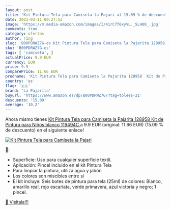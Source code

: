 ```yaml
---
layout: post
title: 'Kit Pintura Tela para Camiseta la Pajari al 15.09 % de descuento'
date: 2021-03-11 00:27:53
image: 'https://m.media-amazon.com/images/I/41rC7T6xyVL._SL400_.jpg'
comments: true
category: ofertas
author: ring
slug: 'B00PDRWZ7G-es Kit Pintura Tela para Camiseta la Pajarita 128958 Kit de...'
sku: 'B00PDRWZ7G-es'
tags: [ 'camiseta', ]
actualPrice: 9.9 EUR
currency: EUR
price: 9.9
comparePrice: 11.66 EUR
prodname: 'Kit Pintura Tela para Camiseta la Pajarita 128958  Kit de Pintura para Niños  blanco  119494C '
country: 'es'
flag: '🇪🇸'
brand: 'La Pajarita'
buyurl: 'https://www.amazon.es/dp/B00PDRWZ7G/?tag=tolees-21'
descuento: '15.09'
average: '10.2'
---
```


Ahora mismo tienes [Kit Pintura Tela para Camiseta la Pajarita 128958  Kit de Pintura para Niños  blanco  119494C ](https://www.amazon.es/dp/B00PDRWZ7G/?tag=tolees-21) a 9.9 EUR (original: 11.66 EUR) (15.09 %  de descuento) en el siguiente enlace!

[![Kit Pintura Tela para Camiseta la Pajari](https://m.media-amazon.com/images/I/41rC7T6xyVL._SL400_.jpg)](https://www.amazon.es/dp/B00PDRWZ7G/?tag=tolees-21)

🔎:

- Superficie: Uso para cualquier superficie textil.
- Aplicación: Pincel incluido en el kit Pintura Tela
- Para limpiar la pintura, utiliza agua y jabón
- Los colores son miscibles entre sí
- El kit incluye: Seis botes de pintura para tela (25ml) de colores: Blanco, amarillo real, rojo escarlata, verde primavera, azul victoria y negro; 1 pincel.

[🛒 Visítala!!!](https://www.amazon.es/dp/B00PDRWZ7G/?tag=tolees-21)
